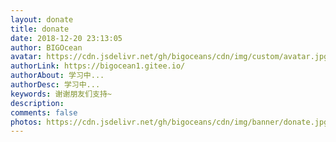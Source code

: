 ```yaml
---
layout: donate
title: donate
date: 2018-12-20 23:13:05
author: BIGOcean
avatar: https://cdn.jsdelivr.net/gh/bigoceans/cdn/img/custom/avatar.jpg
authorLink: https://bigocean1.gitee.io/ 
authorAbout: 学习中... 
authorDesc: 学习中...
keywords: 谢谢朋友们支持~
description: 
comments: false
photos: https://cdn.jsdelivr.net/gh/bigoceans/cdn/img/banner/donate.jpg
---
```

